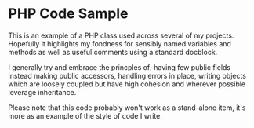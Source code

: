 PHP Code Sample
================

This is an example of a PHP class used across several of my projects. Hopefully it highlights my fondness for sensibly named variables and methods as well as useful comments using a standard docblock. 

I generally try and embrace the princples of; having few public fields instead making public accessors, handling errors in place, writing objects which are loosely coupled but have high cohesion and wherever possible leverage inheritance.

Please note that this code probably won't work as a stand-alone item, it's more as an example of the style of code I write.